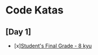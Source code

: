 # Code Katas

## [Day 1]

- [x][Student's Final Grade - 8 kyu](https://www.codewars.com/kata/students-final-grade) 